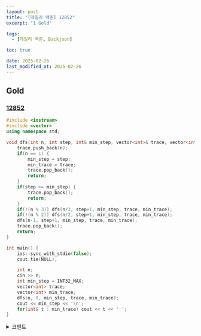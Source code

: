 ```yaml
---
layout: post
title: "[데일리 백준] 12852"
excerpt: "1 Gold"

tags:
  - [데일리 백준, Backjoon]

toc: true

date: 2025-02-26
last_modified_at: 2025-02-26
---
```

## Gold
### [12852][def]

```c++
#include <iostream>
#include <vector>
using namespace std;

void dfs(int n, int step, int& min_step, vector<int>& trace, vector<int>& min_trace) {
    trace.push_back(n);
    if(n == 1) {
        min_step = step;
        min_trace = trace;
        trace.pop_back();
        return;
    }
    if(step >= min_step) {
        trace.pop_back();
        return;
    }
    if(!(n % 3)) dfs(n/3, step+1, min_step, trace, min_trace);
    if(!(n % 2)) dfs(n/2, step+1, min_step, trace, min_trace);
    dfs(n-1, step+1, min_step, trace, min_trace);
    trace.pop_back();
    return;
}

int main() {
    ios::sync_with_stdio(false);
    cout.tie(NULL);

    int n;
    cin >> n;
    int min_step = INT32_MAX;
    vector<int> trace;
    vector<int> min_trace;
    dfs(n, 0, min_step, trace, min_trace);
    cout << min_step << '\n';
    for(int& t : min_trace) cout << t << ' ';
}
```

<details>
<summary>코멘트</summary>
<div markdown="1">

- DFS

</div>
</details>

[def]: https://www.acmicpc.net/problem/12852